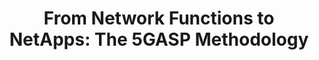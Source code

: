 ---
paper_type: Journal
title: "From Network Functions to NetApps: The 5GASP Methodology"
authors: Jorge Gallego-Madrid, Ramon Sanchez-Iborra, Antonio Skarmeta
journal_title: Computers, Materials & Continua
doi: 10.32604/cmc.2022.021754 
repository_link: https://www.techscience.com/cmc/v71n2/45796
relevance: "As the 5G ecosystem continues its consolidation, the testing and validation of the innovations achieved by integrators and verticals service providers is of preponderant importance. In this line, 5GASP is a European H2020-funded project that aims at easing the idea-to-market process through the creation of an European testbed that is fully automated and self-service, in order to foster rapid development and testing of new and innovative 5G Network Applications (NetApps). The main objective of this paper is to present the 5GASP's unified methodology to design, develop and onboard NetApps within the scope of different vertical services, letting them use specific 5G facilities. Besides, we examine the whole 5GASP process in a tutorial fashion by adopting a specific use case focusing on the integration of a virtual On-Board Unit (vOBU) service that permits offloading processing from the attached vehicle and serving data-access requests. As demonstrated, the presented workflow permits the agile, rigorous, and safe development, testing and certification of NetApps, which will enable valuable in-network services for 5G and beyond infrastructures."
---
